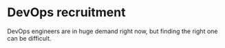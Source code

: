# DevOps recruitment

DevOps engineers are in huge demand right now, but finding the right one can be difficult. 